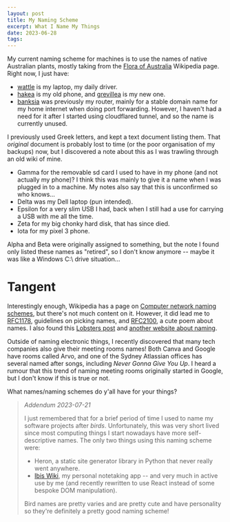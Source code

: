 ```yaml
---
layout: post
title: My Naming Scheme
excerpt: What I Name My Things
date: 2023-06-28
tags:
---
```


My current naming scheme for machines is to use the names of native Australian plants, mostly taking from the [Flora of Australia](https://en.wikipedia.org/wiki/Flora_of_Australia) Wikipedia page.
Right now, I just have:

- [wattle](https://en.wikipedia.org/wiki/Acacia_pycnantha) is my laptop, my daily driver.
- [hakea](https://en.wikipedia.org/wiki/Hakea) is my old phone, and [grevillea](https://en.wikipedia.org/wiki/Grevillea) is my new one.
- [banksia](https://en.wikipedia.org/wiki/Banksia) was previously my router, mainly for a stable domain name for my home internet when doing port forwarding.
	However, I haven't had a need for it after I started using cloudflared tunnel, and so the name is currently unused.

<!--https://en.wikipedia.org/wiki/Proteaceae-->

I previously used Greek letters, and kept a text document listing them.
That _original_ document is probably lost to time (or the poor organisation of my backups) now, but I discovered a note about this as I was trawling through an old wiki of mine.

- Gamma for the removable sd card I used to have in my phone (and not actually my phone)?
	I think this was mainly to give it a name when I was plugged in to a machine.
	My notes also say that this is unconfirmed so who knows...
- Delta was my Dell laptop (pun intended).
- Epsilon for a very slim USB I had, back when I still had a use for carrying a USB with me all the time.
- Zeta for my big chonky hard disk, that has since died.
- Iota for my pixel 3 phone.

Alpha and Beta were originally assigned to something, but the note I found only listed these names as "retired", so I don't know anymore -- maybe it was like a Windows C:\ drive situation...

# Tangent

Interestingly enough, Wikipedia has a page on [Computer network naming schemes](https://en.wikipedia.org/wiki/Computer_network_naming_scheme), but there's not much content on it.
However, it did lead me to [RFC1178](https://datatracker.ietf.org/doc/html/rfc1178), guidelines on picking names, and [RFC2100](https://datatracker.ietf.org/doc/html/rfc2100), a cute poem about names.
I also found this [Lobsters post](https://lobste.rs/s/28cup4/how_do_you_name_your_hosts) and [another website about naming](https://web.cecs.pdx.edu/~trent/name-themes.html).

Outside of naming electronic things, I recently discovered that many tech companies also give their meeting rooms names!
Both Canva and Google have rooms called Arvo, and one of the Sydney Atlassian offices has several named after songs, including _Never Gonna Give You Up_.
I heard a rumour that this trend of naming meeting rooms originally started in Google, but I don't know if this is true or not.

What names/naming schemes do y'all have for your things?

> _Addendum 2023-07-21_
>
> I just remembered that for a brief period of time I used to name my software projects after _birds_.
> Unfortunately, this was very short lived since most computing things I start nowadays have more self-descriptive names.
> The only two things using this naming scheme were:
>
> - Heron, a static site generator library in Python that never really went anywhere.
> - [Ibis Wiki](https://ralismark.xyz/ibis-wiki/), my personal notetaking app -- and very much in active use by me (and recently rewritten to use React instead of some bespoke DOM manipulation).
>
> Bird names are pretty varies and are pretty cute and have personality so they're definitely a pretty good naming scheme!
